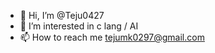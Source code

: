 - 👋 Hi, I’m @Teju0427
- 👀 I’m interested in c lang / AI
- 📫 How to reach me tejumk0297@gmail.com



<!---
Teju0427/Teju0427 is a ✨ special ✨ repository because its `README.md` (this file) appears on your GitHub profile.
You can click the Preview link to take a look at your changes.
--->

